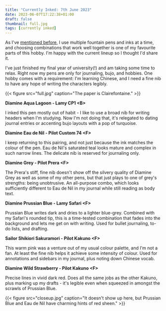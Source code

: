 ```yaml
---
title: "Currently Inked: 7th June 2023"
date: 2023-06-07T17:22:38+01:00
draft: false
thumbnail: full.jpg
tags: [currently inked]
---
```


As I've [mentioned before](/blog/diamine-florida-blue/), I use multiple fountain pens and inks at a time, and choosing combinations that work well together is one of my favourite parts of this hobby. I'm happy with the current lineup so I thought I'd share it.

I've just finished my final year of university(!) and am taking some time to relax. Right now my pens are only for journaling, bujo, and hobbies. One hobby comes with a requirement: I'm learning Chinese, and I need a fine nib to have any hope of writing the characters legibly.

{{< figure src="full.jpg" caption="The paper is Clairefontaine." >}}

**Diamine Aqua Lagoon - Lamy CP1 &lt;B>**

I inked this pen mostly out of habit - I like to use a broad nib for writing headers when I'm studying. Now I'm not doing that, it's relegated to dating journal entries or accenting bujo layouts with a pop of turquoise.

**Diamine Eau de Nil - Pilot Custom 74 &lt;F>**

I keep returning to this pairing, and not just because the ink matches the colour of the pen. Eau de Nil's saturated teal looks mature and complex in such narrow lines. The delicate nib is reserved for journaling only.

**Diamine Grey - Pilot Prera &lt;F>**

The Prera's stiff, fine nib doesn't show off the silvery quality of Diamine Grey as well as some of my other pens, but that just plays to one of grey's strengths: being unobtrusive. An all-purpose combo, which looks sufficiently different to Eau de Nil in my journal while still reading as body text.

**Diamine Prussian Blue - Lamy Safari &lt;F>**

Prussian Blue writes dark and dries to a lighter blue-grey. Combined with my Safari's rounded tip, this is a time-tested combination that fades into the background and lets me get on with writing. Used for bullet journaling, to-do lists, and drafting.

**Sailor Shikiori Sakuramori - Pilot Kakuno &lt;F>**

This warm pink was a venture out of my usual colour palette, and I'm not a fan. At least the fine nib helps it achieve some intensity of colour. Used for annotations and sidebars in my journal, plus noting down Chinese vocab.

**Diamine Wild Strawberry - Pilot Kakuno &lt;F>**

Precise lines in vivid dark red. Does all the same jobs as the other Kakuno, plus marking up my drafts - it's legible even when squeezed in amongst the scrawls of Prussian Blue.

{{< figure src="closeup.jpg" caption="It doesn't show up here, but Prussian Blue and Eau de Nil have charming hints of red sheen." >}}
